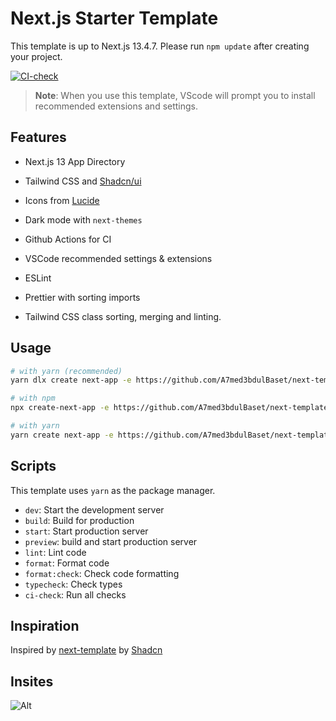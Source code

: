 # Next.js Starter Template

This template is up to Next.js 13.4.7. Please run `npm update` after creating your project.

[![CI-check](https://github.com/A7med3bdulBaset/next-template/actions/workflows/CI.yml/badge.svg)](https://github.com/A7med3bdulBaset/next-template/actions/workflows/CI.yml)

> **Note**: When you use this template, VScode will prompt you to install recommended extensions and settings.

## Features

- Next.js 13 App Directory
- Tailwind CSS and [Shadcn/ui](https://ui.shadcn.com)
- Icons from [Lucide](https://lucide.dev)
- Dark mode with `next-themes`

- Github Actions for CI
- VSCode recommended settings & extensions
- ESLint
- Prettier with sorting imports
- Tailwind CSS class sorting, merging and linting.

## Usage

```bash
# with yarn (recommended)
yarn dlx create next-app -e https://github.com/A7med3bdulBaset/next-template

# with npm
npx create-next-app -e https://github.com/A7med3bdulBaset/next-template

# with yarn
yarn create next-app -e https://github.com/A7med3bdulBaset/next-template
```

## Scripts

This template uses `yarn` as the package manager. 

- `dev`: Start the development server
- `build`: Build for production
- `start`: Start production server
- `preview`: build and start production server
- `lint`: Lint code
- `format`: Format code
- `format:check`: Check code formatting
- `typecheck`: Check types
- `ci-check`: Run all checks

## Inspiration

Inspired by [next-template](https://github.com/shadcn/next-template) by [Shadcn](https://github.com/shadcn)

## Insites

![Alt](https://repobeats.axiom.co/api/embed/8559085c256a6009a5da6a6c4b1983aafacbc289.svg "Repobeats analytics image")

